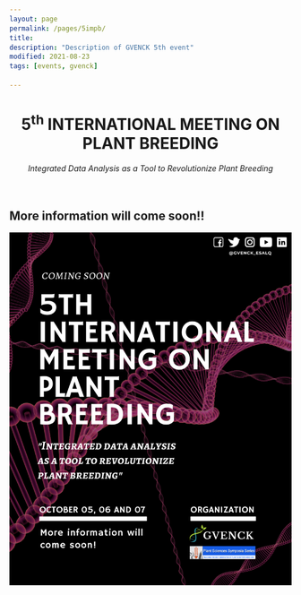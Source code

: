 ```yaml
---
layout: page
permalink: /pages/5impb/
title: 
description: "Description of GVENCK 5th event"
modified: 2021-08-23
tags: [events, gvenck]

---
```


<center><h1>5<sup>th</sup> INTERNATIONAL MEETING ON PLANT BREEDING</h1>
<i>Integrated Data Analysis as a Tool to Revolutionize Plant Breeding</i></center>
<br><br>



## More information will come soon!!


![banner](../images/poster_5impb.png)
